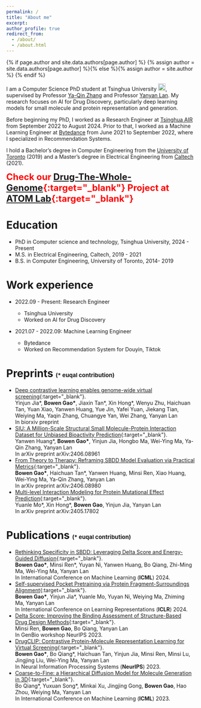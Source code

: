 ```yaml
---
permalink: /
title: "About me"
excerpt:
author_profile: true
redirect_from: 
  - /about/
  - /about.html
---
```

{% if page.author and site.data.authors[page.author] %}
  {% assign author = site.data.authors[page.author] %}{% else %}{% assign author = site.author %}
{% endif %}

I am a Computer Science PhD student at Tsinghua University <img src="[image_url](https://upload.wikimedia.org/wikipedia/commons/thumb/e/ec/Tsinghua_University_Logo.svg/300px-Tsinghua_University_Logo.svg.png)" width="20" height="20">, supervised by Professor [Ya-Qin Zhang](https://scholar.google.com/citations?user=mDOMfxIAAAAJ&hl=en) and Professor [Yanyan Lan](https://yanyanlan.com/). My research focuses on AI for Drug Discovery, particularly deep learning models for small molecule and protein representation and generation. 

Before beginning my PhD, I worked as a Research Engineer at [Tsinghua AIR](https://air.tsinghua.edu.cn/en/) from September 2022 to August 2024. Prior to that, I worked as a Machine Learning Engineer at [Bytedance](https://www.bytedance.com/en) from June 2021 to September 2022, where I specialized in Recommendation Systems.

I hold a Bachelor’s degree in Computer Engineering from the [University of Toronto](https://www.ece.utoronto.ca/) (2019) and a Master’s degree in Electrical Engineering from [Caltech](https://www.caltech.edu/) (2021).

<span style="color: red; font-size: 24px; font-weight: bold;">Check our [Drug-The-Whole-Genome](https://drug-the-whole-genome.yanyanlan.com/){:target="_blank"} Project at [ATOM Lab](https://atomlab.yanyanlan.com/){:target="_blank"}</span>


Education
======
* PhD  in Computer science and technology, Tsinghua University, 2024 - Present
* M.S. in Electrical Engineering, Caltech, 2019 - 2021
* B.S. in Computer Engineering, University of Toronto, 2014- 2019

Work experience
======

* 2022.09 - Present: Research Engineer
  * Tsinghua University
  * Worked on AI for Drug Discovery

* 2021.07 - 2022.09: Machine Learning Engineer
  * Bytedance
  * Worked on Recommendation System for Douyin, Tiktok


Preprints <span style="font-size: 15px;">(* euqal contribution)
======
* [Deep contrastive learning enables genome-wide virtual screening](https://www.biorxiv.org/content/10.1101/2024.09.02.610777v1.full.pdf){:target="_blank"}.  
Yinjun Jia\*, **Bowen Gao\***, Jiaxin Tan\*, Xin Hong\*, Wenyu Zhu, Haichuan Tan, Yuan Xiao, Yanwen Huang, Yue Jin, Yafei Yuan, Jiekang Tian, Weiying Ma, Yaqin Zhang, Chuangye Yan, Wei Zhang, Yanyan Lan  
In biorxiv preprint
* [SIU: A Million-Scale Structural Small Molecule-Protein Interaction Dataset for Unbiased Bioactivity Prediction](https://arxiv.org/abs/2406.08961){:target="_blank"}.  
Yanwen Huang\*, **Bowen Gao\***, Yinjun Jia, Hongbo Ma, Wei-Ying Ma, Ya-Qin Zhang, Yanyan Lan  
In arXiv preprint arXiv:2406.08961
* [From Theory to Therapy: Reframing SBDD Model Evaluation via Practical Metrics](https://arxiv.org/abs/2406.08980){:target="_blank"}.    
**Bowen Gao\***, Haichuan Tan\*, Yanwen Huang, Minsi Ren, Xiao Huang, Wei-Ying Ma, Ya-Qin Zhang, Yanyan Lan  
In arXiv preprint arXiv:2406.08980
* [Multi-level Interaction Modeling for Protein Mutational Effect Prediction](https://arxiv.org/abs/2405.17802){:target="_blank"}.  
Yuanle Mo\*, Xin Hong\*, **Bowen Gao**, Yinjun Jia, Yanyan Lan  
In arXiv preprint arXiv:2405.17802

Publications <span style="font-size: 15px;">(* euqal contribution)
======
* [Rethinking Specificity in SBDD: Leveraging Delta Score and Energy-Guided Diffusion](https://openreview.net/pdf?id=8WSNl2XA9r){:target="_blank"}.  
**Bowen Gao\***, Minsi Ren\*, Yuyan Ni, Yanwen Huang, Bo Qiang, Zhi-Ming Ma, Wei-Ying Ma, Yanyan Lan  
In International Conference on Machine Learning  (**ICML**) 2024.
* [Self-supervised Pocket Pretraining via Protein Fragment-Surroundings Alignment](https://openreview.net/pdf?id=uMAujpVi9m){:target="_blank"}.  
**Bowen Gao\***, Yinjun Jia\*, Yuanle Mo, Yuyan Ni, Weiying Ma, Zhiming Ma, Yanyan Lan  
In International Conference on Learning Representations (**ICLR**) 2024.
* [Delta Score: Improving the Binding Assessment of Structure-Based Drug Design Methods](https://openreview.net/pdf?id=iO59l1LFvJ){:target="_blank"}.  
Minsi Ren, **Bowen Gao**, Bo Qiang, Yanyan Lan  
In GenBio workshop NeurIPS 2023.
* [DrugCLIP: Contrastive Protein-Molecule Representation Learning for Virtual Screening](https://proceedings.neurips.cc/paper_files/paper/2023/file/8bd31288ad8e9a31d519fdeede7ee47d-Paper-Conference.pdf){:target="_blank"}.  
**Bowen Gao\***, Bo Qiang\*, Haichuan Tan, Yinjun Jia, Minsi Ren, Minsi Lu, Jingjing Liu, Wei-Ying Ma, Yanyan Lan  
In Neural Information Processing Systems (**NeurIPS**) 2023.
* [Coarse-to-Fine: a Hierarchical Diffusion Model for Molecule Generation in 3D](https://proceedings.mlr.press/v202/qiang23a/qiang23a.pdf){:target="_blank"}.  
Bo Qiang\*, Yuxuan Song\*, Minkai Xu, Jingjing Gong, **Bowen Gao**, Hao Zhou, Weiying Ma, Yanyan Lan  
In International Conference on Machine Learning  (**ICML**) 2023.






